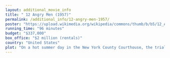 ```yaml
---
layout: additional_movie_info
title: " 12 Angry Men (1957)"
permalink: /additional_info/12-angry-men-1957/
poster: "https://upload.wikimedia.org/wikipedia/commons/thumb/b/b5/12_Angry_Men_%281957_film_poster%29.jpg/220px-12_Angry_Men_%281957_film_poster%29.jpg"
running_time: "96 minutes"
budget: "$337,000"
box_office: "$2 million (rentals)"
country: "United States"
plot: "On a hot summer day in the New York County Courthouse, the trial phase has just concluded for an impoverished 18-year-old boy accused of killing his abusive father. The judge instructs the jury that if there is reasonable doubt, the jurors must return a verdict of \"not guilty\". If the defendant is found guilty, he will receive a mandatory death sentence via the electric chair. The verdict must be unanimous.\n\nAt first, the case seems clear. A neighbor testified to witnessing the defendant stab his father, from her window, through the windows of a passing elevated train. Another neighbor testified that he heard the defendant threaten to kill his father, and the father's body hitting the floor; then, as he ran to his door, he saw the defendant running down the stairs. The boy had recently purchased a switchblade of the same type that was found, wiped of fingerprints, at the murder scene, but claimed he lost it.\n\nIn a preliminary vote, all jurors vote \"guilty\" except Juror 8, who believes there should be some discussion before the verdict. He says he cannot vote \"guilty\" because reasonable doubt exists. When his first few arguments (including producing a recently purchased knife nearly identical to the murder weapon that was thought to be unique) seemingly fail to convince any of the other jurors, Juror 8 suggests a secret ballot, from which he will abstain; if all the other jurors still vote guilty, he will acquiesce. The ballot reveals one \"not guilty\" vote. Juror 9 reveals that he changed his vote; he respects Juror 8's motives, and agrees there should be more discussion.\n\nJuror 8 argues that the train noise would have obscured everything the second witness claimed to have overheard. Jurors 5 and 11 change their votes. Jurors 5, 6 and 8 further question the second witness's story, and question whether the death threat was figurative speech. After looking at a diagram of the witness's apartment and conducting an experiment, the jurors determine that it is impossible for the disabled witness to have made it to the door in time. Juror 3, infuriated, argues with and tries to attack Juror 8, yelling a death threat; jurors 5, 6 and 7 physically restrain Juror 3. Jurors 2 and 6 change their votes; the jury is now evenly split.\n\nJuror 4 doubts the defendant's alibi, as the boy did not recall specific details. Juror 8 tests Juror 4's own memory to make a point. Jurors 2 and 5 point out the father's stab wound was angled downwards, although the boy was shorter than his father. Juror 7 changes his vote out of impatience rather than conviction, angering Juror 11. After another vote, jurors 1 and 12 also change sides, leaving only three \"guilty\" votes.\n\nJuror 10 goes on a bigoted rant, causing Juror 4 to forbid him to speak for the remainder of the deliberation. When Juror 4 is pressed as to why he still maintains a guilty vote, he declares that the woman who saw the killing from across the street stands as solid evidence. Juror 12 reverts to a guilty vote.\n\nAfter watching Juror 4 remove his spectacles and rub the impressions they made on his nose, Juror 9 realizes that the first witness was constantly rubbing similar impressions on her own nose, indicating that she also was a habitual glasses wearer, even though she chose not to wear her glasses in court. Juror 8 remarks that the witness, who was trying to sleep when she saw the killing, would not have had glasses on or the time to put them on, making her story questionable. Jurors 4, 10 and 12 all change their votes, leaving Juror 3 as the sole dissenter.\n\nJuror 3 vehemently and desperately tries to convince the others of his argument, but realizes that his strained relationship with his own son makes him wish the defendant guilty. He breaks down in tears and changes his vote to \"not guilty\". As the others leave, Juror 8 graciously helps Juror 3 put on his coat. The defendant is acquitted off-screen. As the jurors leave the courthouse, Jurors 8 and 9 reveal their surnames to each other before parting ways."
---
```

